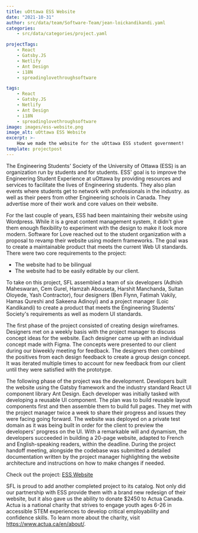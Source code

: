 ```yaml
---
title: uOttawa ESS Website
date: "2021-10-31"
author: src/data/team/Software-Team/jean-loickandikandi.yaml
categories:
    - src/data/categories/project.yaml

projectTags:
    - React
    - Gatsby.JS
    - Netlify
    - Ant Design
    - i18N
    - spreadinglovethroughsoftware

tags:
    - React
    - Gatsby.JS
    - Netlify
    - Ant Design
    - i18N
    - spreadinglovethroughsoftware
image: images/ess-website.png
image_alt: uOttawa ESS Website
excerpt: >-
    How we made the website for the uOttawa ESS student government!
template: projectpost
---
```


The Engineering Students' Society of the University of Ottawa (ESS) is an organization run by students and for students. ESS' goal is to improve the Engineering Student Experience at uOttawa by providing resources and services to facilitate the lives of Engineering students. They also plan events where students get to network with professionals in the industry. as well as their peers from other Engineering schools in Canada. They advertise more of their work and core values on their website.


For the last couple of years, ESS had been maintaining their website using Wordpress. While it is a great content management system, it didn't give them enough flexibility to experiment with the design to make it look more modern. Software for Love reached out to the student organization with a proposal to revamp their website using modern frameworks. The goal was to create a maintainable product that meets the current Web UI standards. There were two core requirements to the project: 

- The website had to be bilingual 
- The website had to be easily editable by our client.


To take on this project, SFL assembled a team of six developers (Adhish Maheswaran, Cem Gurel, Hamzah Abouseta, Harshit Manchanda, Sultan Oloyede, Yash Contractor), four designers (Ben Flynn, Fatimah Vakily, Hamas Qureshi and Sakeena Adinoyi) and a project manager (Loic Kandikandi) to create a product that meets the Engineering Students' Society's requirements as well as modern UI standards.


The first phase of the project consisted of creating design wireframes. Designers met on a weekly basis with the project manager to discuss concept ideas for the website. Each designer came up with an individual concept made with Figma. The concepts were presented to our client during our biweekly meeting for feedback. The designers then combined the positives from each design feedback to create a group design concept. It was iterated multiple times to account for new feedback from our client until they were satisfied with the prototype.

The following phase of the project was the development. Developers built the website using the Gatsby framework and the industry standard React UI component library Ant Design. Each developer was initially tasked with developing a reusable UI component. The plan was to build reusable layout components first and then assemble them to build full pages. They met with the project manager twice a week to share their progress and issues they were facing going forward. The website was deployed on a private test domain as it was being built in order for the client to preview the developers' progress on the UI. With a remarkable will and dynamism, the developers succeeded in building a 20-page website, adapted to French and English-speaking readers, within the deadline. During the project handoff meeting, alongside the codebase was submitted a detailed documentation written by the project manager highlighting the website architecture and instructions on how to make changes if needed.


Check out the project: [ESS Website](https://www.essaeg.ca/)

SFL is proud to add another completed project to its catalog. Not only did our partnership with ESS provide them with a brand new redesign of their website, but it also gave us the ability to donate $2450 to Actua Canada. Actua is a national charity that strives to engage youth ages 6-26 in accessible STEM experiences to develop critical employability and confidence skills. To learn more about the charity, visit https://www.actua.ca/en/about/.
